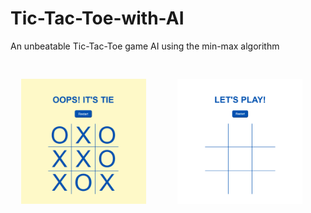 # Tic-Tac-Toe-with-AI
 An unbeatable Tic-Tac-Toe game AI using the min-max algorithm

<pre>
<p align ="center">
  <img src="https://github.com/isha-24/Tic-Tac-Toe-with-AI/blob/main/images/image2.png" width ="200">      <img src="https://github.com/isha-24/Tic-Tac-Toe-with-AI/blob/main/images/image1.png" width ="200">      <img src="https://github.com/isha-24/Tic-Tac-Toe-with-AI/blob/main/images/image3.png" width ="200">
</p>
</pre>
